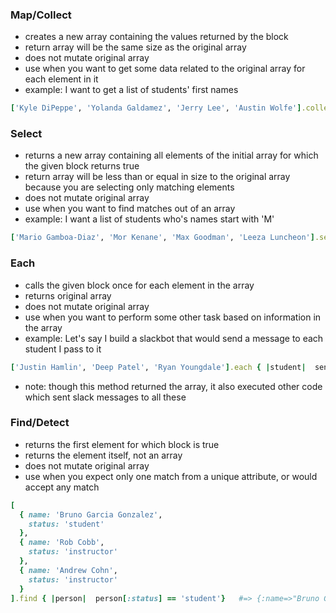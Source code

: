 ### Map/Collect
- creates a new array containing the values returned by the block
- return array will be the same size as the original array
- does not mutate original array
- use when you want to get some data related to the original array for each element in it
- example: I want to get a list of students' first names
```ruby
['Kyle DiPeppe', 'Yolanda Galdamez', 'Jerry Lee', 'Austin Wolfe'].collect { |full_name| full_name.split(' ').first }   #=> ['Kyle', 'Yolanda', 'Jerry', 'Austin']
```

### Select
- returns a new array containing all elements of the initial array for which the given block returns true
- return array will be less than or equal in size to the original array because you are selecting only matching elements
- does not mutate original array
- use when you want to find matches out of an array
- example: I want a list of students who's names start with 'M'
```ruby
['Mario Gamboa-Diaz', 'Mor Kenane', 'Max Goodman', 'Leeza Luncheon'].select { |name| name.start_with?('M') }   #=>  ['Mario Gamboa-Diaz', 'Mor Kenane', 'Max Goodman']
```

### Each
- calls the given block once for each element in the array
- returns original array
- does not mutate original array
- use when you want to perform some other task based on information in the array
- example: Let's say I build a slackbot that would send a message to each student I pass to it
```ruby
['Justin Hamlin', 'Deep Patel', 'Ryan Youngdale'].each { |student|  send_a_slack_message_to(student) }   #=>  ['Justin Hamlin', 'Deep Patel', 'Ryan Youngdale']
```
- note: though this method returned the array, it also executed other code which sent slack messages to all these



### Find/Detect
- returns the first element for which block is true
- returns the element itself, not an array
- does not mutate original array
- use when you expect only one match from a unique attribute, or would accept any match
```ruby
[
  { name: 'Bruno Garcia Gonzalez',
    status: 'student'
  },
  { name: 'Rob Cobb',
    status: 'instructor'
  },
  { name: 'Andrew Cohn',
    status: 'instructor'
  }
].find { |person|  person[:status] == 'student'}   #=> {:name=>"Bruno Garcia Gonzalez", :status=>"student"}
```
